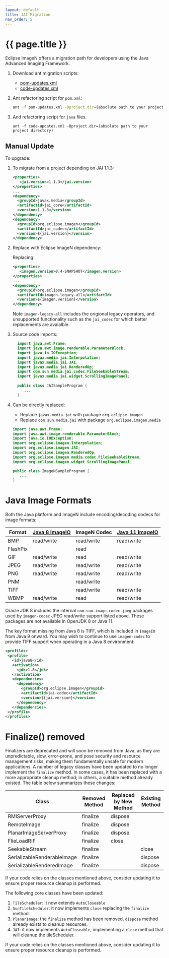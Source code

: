 ```yaml
---
layout: default
title: JAI Migration
nav_order: 5
---
```


# {{ page.title }}

Eclipse ImageN offers a migration path for developers using the Java Advanced Imaging Framework.

1. Download ant migration scripts:
   
   * [pom-updates.xml](https://raw.githubusercontent.com/eclipse-imagen/imagen/refs/heads/master/docs/migration/pom-update.xml)
   * [code-updates.xml](https://raw.githubusercontent.com/eclipse-imagen/imagen/refs/heads/master/docs/migration/code-update.xml)

2. Ant refactoring script for ``pom.xml``:

   ```bash
   ant -f pom-updates.xml -Dproject.dir=(absolute path to your project directory)
   ```
   
3. And refactoring script for ``java`` files.
   
   ```
   ant -f code-updates.xml -Dproject.dir=(absolute path to your project directory)
   ```
   
## Manual Update

To upgrade:

1. To migrate from a project depending on JAI 1.1.3:
   
   ```xml
   <properties>
      <jai.version>1.1.3</jai.version>
   </properties>
   ...
   <dependency>
     <groupId>javax.media</groupId>
     <artifactId>jai_core</artifactId>
     <version>1.1.3</version>
   </dependency>
   <dependency>
     <groupId>org.eclipse.imagen</groupId>
     <artifactId>jai_codec</artifactId>
     <version>${jai.version}</version>
   </dependency>
   ```

2. Replace with Eclipse ImageN dependency:
   
   Replacing:
   
   ```xml
   <properties>
      <imagen.version>0.4-SNAPSHOT</imagen.version>
   </properties>
   ...
   <dependency>
     <groupId>org.eclipse.imagen</groupId>
     <artifactId>imagen-legacy-all</artifactId>
     <version>${imagen.version}</version>
   </dependency>
   ```
   
   Note `imagen-legacy-all` includes the origional legacy operators, and unsupported functionality
   such as the `jai_codec` for which better replacements are avaialble. 

3. Source code imports:
   
   ```java
     import java.awt.Frame;
     import java.awt.image.renderable.ParameterBlock;
     import java.io.IOException;
     import javax.media.jai.Interpolation;
     import javax.media.jai.JAI;
     import javax.media.jai.RenderedOp;
     import com.sun.media.jai.codec.FileSeekableStream;
     import javax.media.jai.widget.ScrollingImagePanel;
     
     public class JAISampleProgram {
        ...
     }
   ```

4. Can be directly replaced:
   
   * Replace `javax.media.jai` with package `org.eclipse.imagen`
   * Replace `com.sun.media.jai` with package `org.eclipse.imagen.media`
   
   ```java
   import java.awt.Frame;
   import java.awt.image.renderable.ParameterBlock;
   import java.io.IOException;
   import org.eclipse.imagen.Interpolation;
   import org.eclipse.imagen.JAI;
   import org.eclipse.imagen.RenderedOp;
   import org.eclipse.imagen.media.codec.FileSeekableStream;
   import org.eclipse.imagen.widget.ScrollingImagePanel;

   public class ImageNSampleProgram {
      ...
   }
   ```

# Java Image Formats

Both the Java platform and ImageN include encoding/decoding codecs for image formats:

Format         | [Java 8 ImageIO](https://docs.oracle.com/javase/8/docs/api/javax/imageio/package-summary.html) | ImageN Codec   | [Java 11 ImageIO](https://docs.oracle.com/en/java/javase/11/docs/api/java.desktop/javax/imageio/package-summary.html)
-------------- | -------------- | -------------- | -------------- 
BMP            | read/write     | read/write     | read/write
FlashPix       |                | read           | 
GIF            | read/write     | read           | read/write
JPEG           | read/write     | read/write     | read/write
PNG            | read/write     | read/write     | read/write
PNM            |                | read/write     | 
TIFF           |                | read/write     | read/write
WBMP           | read/write     | read           | read/write

Oracle JDK 8 includes the internal `com.sun.image.codec.jpeg` packages used by `imagen-codec` JPEG read/write support listed above. These packages are not available in OpenJDK 8 or Java 11.

The key format missing from Java 8 is TIFF, which is included in `ImageIO` from Java 9 onward. You may wish to continue to use `imagen-codec` to provide TIFF support when operating in a Java 8 environment:

```xml
<profiles>
 <profile>
   <id>java8</id>
   <activation>
     <jdk>1.8</jdk>
   </activation>
   <dependencies>
     <dependency>
       <groupId>org.eclipse.imagen</groupId>
       <artifactId>jai-codec</artifactId>
       <version>${jai.version}</version>
     </dependency>
   </dependencies>
 </profile>
</profiles>
```

# Finalize() removed
Finalizers are deprecated and will soon be removed from Java, as they  are unpredictable, slow, error-prone, and pose security and resource management risks, making them fundamentally unsafe for modern applications. A number of legacy classes have been updated to no longer implement the `finalize` method. In some cases, it has been replaced with a more appropriate cleanup method; in others, a suitable method already existed. The table below summarizes these changes:

Class                       | Removed Method | Replaced by New Method  | Existing Method
----------------------------|----------------|-------------------------|----------------
RMIServerProxy              | finalize       | dispose                 |
RemoteImage                 | finalize       | dispose                 |
PlanarImageServerProxy      | finalize       | dispose                 |
FlieLoadRIF                 | finalize       | close                   |
SeekableStream              | finalize       |                         | close
SerializableRenderableImage | finalize       |                         | dispose
SerializableRenderedImage   | finalize       |                         | dispose


If your code relies on the classes mentioned above, consider updating it to ensure proper resource cleanup is performed.

The following core classes have been updated:

1. `TileScheduler`: it now extends `AutoCloseable`
2. `SunTileScheduler`: it now implements `close` replacing the `finalize` method.
3. `PlanarImage`: the `finalize` method has been removed. `dispose` method already exists to cleanup resources.
4. `JAI`: it now implements `AutoCloseable`, implementing a `close` method that will cleanup the tileScheduler.

If your code relies on the classes mentioned above, consider updating it to ensure proper resource cleanup is performed.
 
